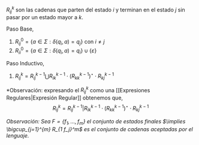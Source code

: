 $R_{ij}^k$ son las cadenas que parten del estado $i$ y terminan en el estado $j$ sin pasar por un estado mayor a $k$.

Paso Base,
1. $R_{ij}^0=\{a \in \Sigma: \delta(q_i, a) = q_j \}$ con $i \neq j$
2. $R_{ii}^0=\{a \in \Sigma: \delta(q_i, a) = q_i \} \cup \{ \varepsilon \}$

Paso Inductivo,
1. $R_{ij}^k=R_{ij}^{k-1} \bigcup R_{ik}^{k-1} \cdot (R_{kk}^{k-1})^\star \cdot R_{kj}^{k-1}$

*Observación: expresando el $R_{ij}^k$ como una [[Expresiones Regulares|Expresión Regular]] obtenemos que,
$$R_{ij}^k=R_{ij}^{k-1} | R_{ik}^{k-1} \cdot (R_{kk}^{k-1})^\star \cdot R_{kj}^{k-1}$$

*Observación: Sea $F=\{f_1,...,f_m\}$ el conjunto de estados finales $\implies \bigcup_{j=1}^{m} R_{1 f_j}^m$ es el conjunto de cadenas aceptadas por el lenguaje.*
